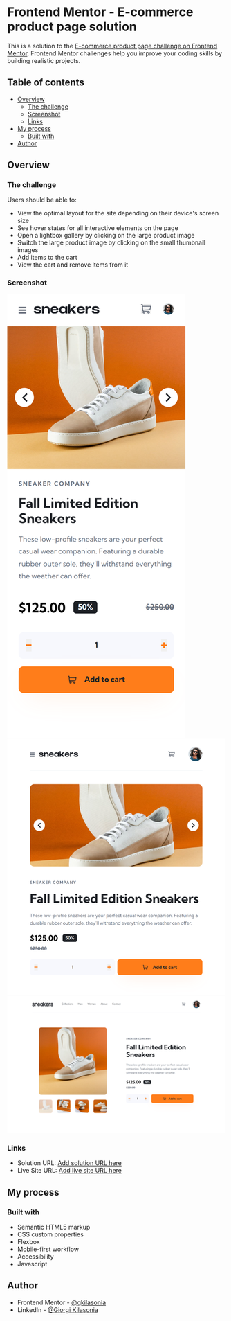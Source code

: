 # Frontend Mentor - E-commerce product page solution

This is a solution to the [E-commerce product page challenge on Frontend Mentor](https://www.frontendmentor.io/challenges/ecommerce-product-page-UPsZ9MJp6). Frontend Mentor challenges help you improve your coding skills by building realistic projects.

## Table of contents

- [Overview](#overview)
  - [The challenge](#the-challenge)
  - [Screenshot](#screenshot)
  - [Links](#links)
- [My process](#my-process)
  - [Built with](#built-with)
- [Author](#author)

## Overview

### The challenge

Users should be able to:

- View the optimal layout for the site depending on their device's screen size
- See hover states for all interactive elements on the page
- Open a lightbox gallery by clicking on the large product image
- Switch the large product image by clicking on the small thumbnail images
- Add items to the cart
- View the cart and remove items from it

### Screenshot

![](./screenshot/mobile-screenshot.png)
![](./screenshot/tablet-screenshot.png)
![](./screenshot/desktop-screenshot.png)

### Links

- Solution URL: [Add solution URL here](https://github.com/gkilasonia/ecommerce-product-page)
- Live Site URL: [Add live site URL here](https://kilasa-ecommerce-product-page.netlify.app/)

## My process

### Built with

- Semantic HTML5 markup
- CSS custom properties
- Flexbox
- Mobile-first workflow
- Accessibility
- Javascript

## Author

- Frontend Mentor - [@gkilasonia](https://www.frontendmentor.io/profile/gkilasonia)
- LinkedIn - [@Giorgi Kilasonia](https://www.linkedin.com/in/giorgi-kilasonia-7a96ab190/)
